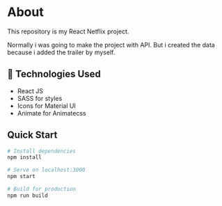 <h1>About</h1>

<p>This repository is my React Netflix project.<p>
<p>Normally i was going to make the project with API. But i created the data because i added the trailer by myself.<p>

## 🧰 Technologies Used

- React JS
- SASS for styles
- Icons for Material UI
- Animate for Animatecss

## Quick Start

```bash
# Install dependencies
npm install

# Serve on localhost:3000
npm start

# Build for production
npm run build
```
